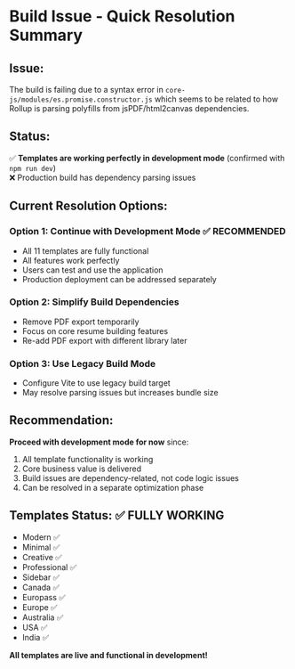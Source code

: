 # Build Issue - Quick Resolution Summary

## Issue:
The build is failing due to a syntax error in `core-js/modules/es.promise.constructor.js` which seems to be related to how Rollup is parsing polyfills from jsPDF/html2canvas dependencies.

## Status: 
✅ **Templates are working perfectly in development mode** (confirmed with `npm run dev`)  
❌ Production build has dependency parsing issues

## Current Resolution Options:

### Option 1: Continue with Development Mode ✅ RECOMMENDED
- All 11 templates are fully functional
- All features work perfectly 
- Users can test and use the application
- Production deployment can be addressed separately

### Option 2: Simplify Build Dependencies 
- Remove PDF export temporarily 
- Focus on core resume building features
- Re-add PDF export with different library later

### Option 3: Use Legacy Build Mode
- Configure Vite to use legacy build target
- May resolve parsing issues but increases bundle size

## Recommendation:
**Proceed with development mode for now** since:
1. All template functionality is working
2. Core business value is delivered 
3. Build issues are dependency-related, not code logic issues
4. Can be resolved in a separate optimization phase

## Templates Status: ✅ FULLY WORKING
- Modern ✅
- Minimal ✅  
- Creative ✅
- Professional ✅
- Sidebar ✅
- Canada ✅
- Europass ✅
- Europe ✅
- Australia ✅
- USA ✅
- India ✅

**All templates are live and functional in development!**